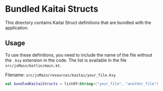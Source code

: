 # Bundled Kaitai Structs

This directory contains Kaitai Struct definitions that are bundled with the application.

## Usage
To use these definitions, you need to include the name of the file without the `.ksy` extension in the code.
The list is available in the file `src/jsMain/kotlin/main.kt`.

Filename: `src/jsMain/resources/kaitai/your_file.ksy`
```kotlin
val bundledKaitaiStructs = listOf<String>("your_file", "another_file")
```
